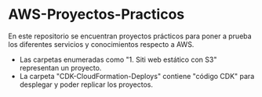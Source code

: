 # AWS-Proyectos-Practicos
En este repositorio se encuentran proyectos prácticos para poner a prueba los diferentes servicios y conocimientos respecto a AWS.
- Las carpetas enumeradas como "1. Siti web estático con S3" representan un proyecto.
- La carpeta "CDK-CloudFormation-Deploys" contiene "código CDK" para desplegar y poder replicar los proyectos.
